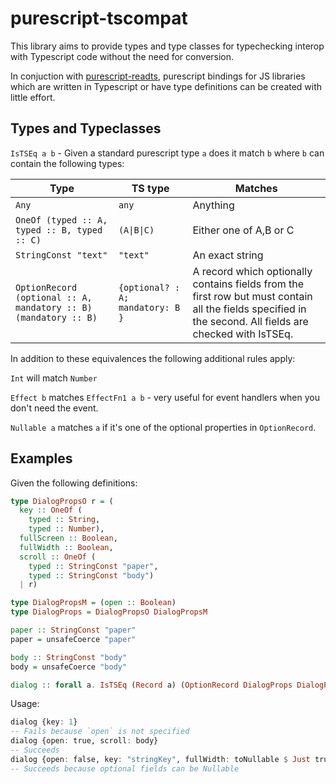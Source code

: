 # purescript-tscompat

This library aims to provide types and type classes for typechecking interop with Typescript code without the need for conversion. 

In conjuction with [purescript-readts](http://github.com/doolse/purescript-readts), purescript bindings for JS libraries which are written in Typescript or have type definitions can be created with little effort.

## Types and Typeclasses 

`IsTSEq a b` - Given a standard purescript type `a` does it match `b` where `b` can contain the following types:

|Type|TS type|Matches|
|----|-------|-------|
|`Any`|`any`|Anything|
|`OneOf (typed :: A, typed :: B, typed :: C)`|`(A\|B\|C)`|Either one of A,B or C|
|`StringConst "text"`|`"text"`|An exact string|
|`OptionRecord (optional :: A, mandatory :: B) (mandatory :: B)`|`{optional? : A; mandatory: B }`|A record which optionally contains fields from the first row but must contain all the fields specified in the second. All fields are checked with IsTSEq.

In addition to these equivalences the following additional rules apply:

`Int` will match `Number`

`Effect b` matches `EffectFn1 a b` - very useful for event handlers when you don't need the event.

`Nullable a` matches `a` if it's one of the optional properties in `OptionRecord`.

## Examples 

Given the following definitions:
```purescript
type DialogPropsO r = (
  key :: OneOf (
    typed :: String,
    typed :: Number),
  fullScreen :: Boolean,
  fullWidth :: Boolean,
  scroll :: OneOf (
    typed :: StringConst "paper",
    typed :: StringConst "body")
  | r)

type DialogPropsM = (open :: Boolean)
type DialogProps = DialogPropsO DialogPropsM

paper :: StringConst "paper"
paper = unsafeCoerce "paper"

body :: StringConst "body"
body = unsafeCoerce "body"

dialog :: forall a. IsTSEq (Record a) (OptionRecord DialogProps DialogPropsM) => Record a -> Unit
```
Usage:
```purescript
dialog {key: 1}
-- Fails because `open` is not specified
dialog {open: true, scroll: body} 
-- Succeeds 
dialog {open: false, key: "stringKey", fullWidth: toNullable $ Just true}
-- Succeeds because optional fields can be Nullable
```
